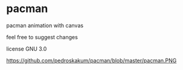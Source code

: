 # pacman
pacman animation with canvas

feel free to suggest changes

license GNU 3.0

https://github.com/pedroskakum/pacman/blob/master/pacman.PNG
